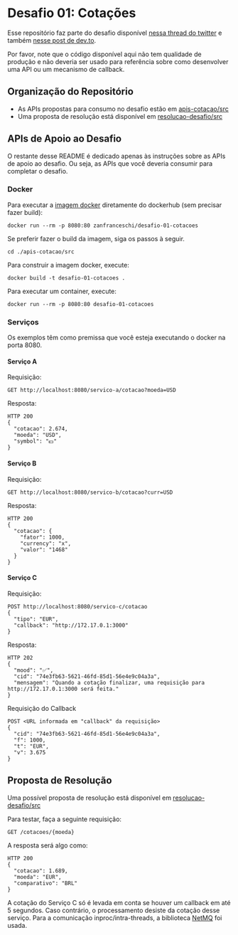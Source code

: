 # Desafio 01: Cotações
Esse repositório faz parte do desafio disponível [nessa thread do twitter](https://twitter.com/zanfranceschi/status/1548344242010869763) e também [nesse post de dev.to](https://dev.to/zanfranceschi/desafio-integracao-com-apis-4jco).

Por favor, note que o código disponível aqui não tem qualidade de produção e não deveria ser usado para referência sobre como desenvolver uma API ou um mecanismo de callback.

## Organização do Repositório
- As APIs propostas para consumo no desafio estão em [apis-cotacao/src](./apis-cotacao/src)
- Uma proposta de resolução está disponível em [resolucao-desafio/src](./resolucao-desafio/src)


## APIs de Apoio ao Desafio

O restante desse README é dedicado apenas às instruções sobre as APIs de apoio ao desafio. Ou seja, as APIs que você deveria consumir para completar o desafio.

### Docker
Para executar a [imagem docker](https://hub.docker.com/repository/docker/zanfranceschi/desafio-01-cotacoes) diretamente do dockerhub (sem precisar fazer build):
~~~
docker run --rm -p 8080:80 zanfranceschi/desafio-01-cotacoes
~~~

Se preferir fazer o build da imagem, siga os passos à seguir.
~~~
cd ./apis-cotacao/src
~~~

Para construir a imagem docker, execute:
~~~
docker build -t desafio-01-cotacoes .
~~~

Para executar um container, execute:
~~~
docker run --rm -p 8080:80 desafio-01-cotacoes
~~~


### Serviços
Os exemplos têm como premissa que você esteja executando o docker na porta 8080.

#### Serviço A

Requisição:
~~~
GET http://localhost:8080/servico-a/cotacao?moeda=USD
~~~

Resposta:
~~~
HTTP 200
{
  "cotacao": 2.674,
  "moeda": "USD",
  "symbol": "💵"
}
~~~


#### Serviço B

Requisição:
~~~
GET http://localhost:8080/servico-b/cotacao?curr=USD
~~~

Resposta:
~~~
HTTP 200
{
  "cotacao": {
    "fator": 1000,
    "currency": "x",
    "valor": "1468"
  }
}
~~~


#### Serviço C

Requisição:
~~~
POST http://localhost:8080/servico-c/cotacao
{
  "tipo": "EUR",
  "callback": "http://172.17.0.1:3000"
}
~~~

Resposta:
~~~
HTTP 202
{
  "mood": "✅",
  "cid": "74e3fb63-5621-46fd-85d1-56e4e9c04a3a",
  "mensagem": "Quando a cotação finalizar, uma requisição para http://172.17.0.1:3000 será feita."
}
~~~

Requisição do Callback
~~~
POST <URL informada em "callback" da requisição>
{
  "cid": "74e3fb63-5621-46fd-85d1-56e4e9c04a3a",
  "f": 1000,
  "t": "EUR",
  "v": 3.675
}
~~~

## Proposta de Resolução
Uma possível proposta de resolução está disponível em [resolucao-desafio/src](./resolucao-desafio/src)

Para testar, faça a seguinte requisição:
~~~
GET /cotacoes/{moeda}
~~~

A resposta será algo como:
~~~
HTTP 200
{
  "cotacao": 1.689,
  "moeda": "EUR",
  "comparativo": "BRL"
}
~~~

A cotação do Serviço C só é levada em conta se houver um callback em até 5 segundos. Caso contrário, o processamento desiste da cotação desse serviço. Para a comunicação inproc/intra-threads, a biblioteca [NetMQ](https://github.com/zeromq/netmq) foi usada.